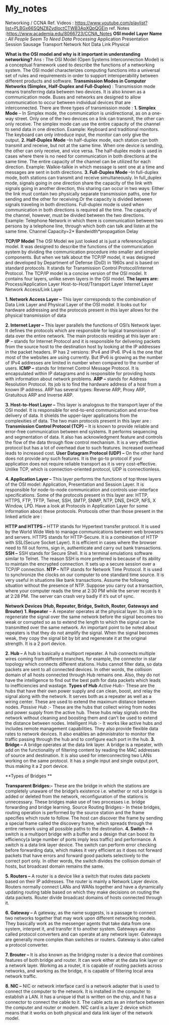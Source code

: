 # My_notes
Networking / CCNA
Ref. Videos : https://www.youtube.com/playlist?list=PLBGx66SQNZ8ZvdIoctCTWB3ApXQpQGEin
ref. Notes :https://www.academia.edu/8066723/CCNA_Notes 
**OSI model**
**Layer Name :** _All People Seem To Need Data Processing_ 
Application 
Presentation 
Session Sausage 
Transport 
Network Not 
Data Link 
Physical 

**What is the OSI model and why is it important in understanding networking?** Ans : The OSI Model (Open Systems Interconnection Model) is a conceptual framework used to describe the functions of a networking system. The OSI model characterizes computing functions into a universal set of rules and requirements in order to support interoperability between different products and software.
**Transmission Modes in Computer Networks (Simplex, Half-Duplex and Full-Duplex)** : Transmission mode means transferring data between two devices. It is also known as a communication mode. Buses and networks are designed to allow communication to occur between individual devices that are interconnected. 
There are three types of transmission mode : 
**1. Simplex Mode** – In Simplex mode, the communication is unidirectional, as on a one-way street. Only one of the two devices on a link can transmit, the other can only receive. The simplex mode can use the entire capacity of the channel to send data in one direction. Example: Keyboard and traditional monitors. The keyboard can only introduce input, the monitor can only give the output. 
**2. Half-Duplex Mode** –In half-duplex mode, each station can both transmit and receive, but not at the same time. When one device is sending, the other can only receive, and vice versa. The half-duplex mode is used in cases where there is no need for communication in both directions at the same time. The entire capacity of the channel can be utilized for each direction. Example: Walkie-talkie in which message is sent one at a time and messages are sent in both directions. 
**3. Full-Duplex Mode** –In full-duplex mode, both stations can transmit and receive simultaneously. In full_duplex mode, signals going in one direction share the capacity of the link with signals going in another direction, this sharing can occur in two ways: Either the link must contain two physically separate transmission paths, one for sending and the other for receiving.Or the capacity is divided between signals traveling in both directions. Full-duplex mode is used when communication in both directions is required all the time. The capacity of the channel, however, must be divided between the two directions. Example: Telephone Network in which there is communication between two persons by a telephone line, through which both can talk and listen at the same time. Channel Capacity=2* Bandwidth*propagation Delay


**TCP/IP Model**
The OSI Model we just looked at is just a reference/logical model. It was designed to describe the functions of the communication system by dividing the communication procedure into smaller and simpler components. But when we talk about the TCP/IP model, it was designed and developed by Department of Defense (DoD) in 1960s and is based on standard protocols. It stands for Transmission Control Protocol/Internet Protocol. The TCP/IP model is a concise version of the OSI model. It contains four layers, unlike seven layers in the OSI model. 
**The layers are:**
Process/Application Layer
Host-to-Host/Transport Layer
Internet Layer
Network Access/Link Layer

**1. Network Access Layer –**
This layer corresponds to the combination of Data Link Layer and Physical Layer of the OSI model. It looks out for hardware addressing and the protocols present in this layer allows for the physical transmission of data

**2. Internet Layer –**
This layer parallels the functions of OSI’s Network layer. It defines the protocols which are responsible for logical transmission of data over the entire network. The main protocols residing at this layer are :
**IP** – stands for Internet Protocol and it is responsible for delivering packets from the source host to the destination host by looking at the IP addresses in the packet headers. IP has 2 versions:
IPv4 and IPv6. IPv4 is the one that most of the websites are using currently. But IPv6 is growing as the number of IPv4 addresses are limited in number when compared to the number of users.
**ICMP –** stands for Internet Control Message Protocol. It is encapsulated within IP datagrams and is responsible for providing hosts with information about network problems.
**ARP –** stands for Address Resolution Protocol. Its job is to find the hardware address of a host from a known IP address. ARP has several types: Reverse ARP, Proxy ARP, Gratuitous ARP and Inverse ARP.

**3. Host-to-Host Layer –**
This layer is analogous to the transport layer of the OSI model. It is responsible for end-to-end communication and error-free delivery of data. It shields the upper-layer applications from the complexities of data. The two main protocols present in this layer are :
**Transmission Control Protocol (TCP)** – It is known to provide reliable and error-free communication between end systems. It performs sequencing and segmentation of data. It also has acknowledgment feature and controls the flow of the data through flow control mechanism. It is a very effective protocol but has a lot of overhead due to such features. Increased overhead leads to increased cost.
**User Datagram Protocol (UDP) –** On the other hand does not provide any such features. It is the go-to protocol if your application does not require reliable transport as it is very cost-effective. Unlike TCP, which is connection-oriented protocol, UDP is connectionless.

**4. Application Layer –**
This layer performs the functions of top three layers of the OSI model: Application, Presentation and Session Layer. It is responsible for node-to-node communication and controls user-interface specifications. Some of the protocols present in this layer are: HTTP, HTTPS, FTP, TFTP, Telnet, SSH, SMTP, SNMP, NTP, DNS, DHCP, NFS, X Window, LPD. Have a look at Protocols in Application Layer for some information about these protocols. Protocols other than those present in the linked article are :

**HTTP and HTTPS –** HTTP stands for Hypertext transfer protocol. It is used by the World Wide Web to manage communications between web browsers and servers. HTTPS stands for HTTP-Secure. It is a combination of HTTP with SSL(Secure Socket Layer). It is efficient in cases where the browser need to fill out forms, sign in, authenticate and carry out bank transactions.
**SSH –** SSH stands for Secure Shell. It is a terminal emulations software similar to Telnet. The reason SSH is more preferred is because of its ability to maintain the encrypted connection. It sets up a secure session over a TCP/IP connection.
**NTP –** NTP stands for Network Time Protocol. It is used to synchronize the clocks on our computer to one standard time source. It is very useful in situations like bank transactions. Assume the following situation without the presence of NTP. Suppose you carry out a transaction, where your computer reads the time at 2:30 PM while the server records it at 2:28 PM. The server can crash very badly if it’s out of sync.

**Network Devices (Hub, Repeater, Bridge, Switch, Router, Gateways and Brouter)**
**1. Repeater** – A repeater operates at the physical layer. Its job is to regenerate the signal over the same network before the signal becomes too weak or corrupted so as to extend the length to which the signal can be transmitted over the same network. An important point to be noted about repeaters is that they do not amplify the signal. When the signal becomes weak, they copy the signal bit by bit and regenerate it at the original strength. It is a 2 port device. 

**2. Hub –**  A hub is basically a multiport repeater. A hub connects multiple wires coming from different branches, for example, the connector in star topology which connects different stations. Hubs cannot filter data, so data packets are sent to all connected devices.  In other words, the collision domain of all hosts connected through Hub remains one.  Also, they do not have the intelligence to find out the best path for data packets which leads to inefficiencies and wastage. 
**Types of Hub** 
_Active Hub:-_ These are the hubs that have their own power supply and can clean, boost, and relay the signal along with the network. It serves both as a repeater as well as a wiring center. These are used to extend the maximum distance between nodes.
_Passive Hub :-_ These are the hubs that collect wiring from nodes and power supply from the active hub. These hubs relay signals onto the network without cleaning and boosting them and can’t be used to extend the distance between nodes.
Intelligent Hub :- It works like active hubs and includes remote management capabilities. They also provide flexible data rates to network devices. It also enables an administrator to monitor the traffic passing through the hub and to configure each port in the hub.
**3. Bridge –** A bridge operates at the data link layer. A bridge is a repeater, with add on the functionality of filtering content by reading the MAC addresses of source and destination. It is also used for interconnecting two LANs working on the same protocol. It has a single input and single output port, thus making it a 2 port device.

**Types of Bridges **

**Transparent Bridges:-** These are the bridge in which the stations are completely unaware of the bridge’s existence i.e. whether or not a bridge is added or deleted from the network, reconfiguration of the stations is unnecessary. These bridges make use of two processes i.e. bridge forwarding and bridge learning.
Source Routing Bridges:- In these bridges, routing operation is performed by the source station and the frame specifies which route to follow. The host can discover the frame by sending a special frame called the discovery frame, which spreads through the entire network using all possible paths to the destination.
**4. Switch –** A switch is a multiport bridge with a buffer and a design that can boost its efficiency(a large number of ports imply less traffic) and performance. A switch is a data link layer device. The switch can perform error checking before forwarding data, which makes it very efficient as it does not forward packets that have errors and forward good packets selectively to the correct port only.  In other words, the switch divides the collision domain of hosts, but broadcast domain remains the same. 
  
**5. Routers –** A router is a device like a switch that routes data packets based on their IP addresses. The router is mainly a Network Layer device. Routers normally connect LANs and WANs together and have a dynamically updating routing table based on which they make decisions on routing the data packets. Router divide broadcast domains of hosts connected through it.

**6. Gateway –** A gateway, as the name suggests, is a passage to connect two networks together that may work upon different networking models. They basically work as the messenger agents that take data from one system, interpret it, and transfer it to another system. Gateways are also called protocol converters and can operate at any network layer. Gateways are generally more complex than switches or routers. Gateway is also called a protocol converter. 

**7. Brouter –** It is also known as the bridging router is a device that combines features of both bridge and router. It can work either at the data link layer or a network layer. Working as a router, it is capable of routing packets across networks, and working as the bridge, it is capable of filtering local area network traffic. 

**8. NIC –** NIC or network interface card is a network adapter that is used to connect the computer to the network. It is installed in the computer to establish a LAN.  It has a unique id that is written on the chip, and it has a connector to connect the cable to it. The cable acts as an interface between the computer and router or modem. NIC card is a layer 2 device which means that it works on both physical and data link layer of the network model.


